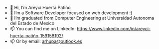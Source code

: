 - 👋 Hi, I’m Areyci Huerta Patiño
- 👀 I’m a Software Developer focused on web development  :)
- 🌱 I’m graduated from Computer Engineering at Universidad Autonoma del Estado de Mexico
- 📫 You can find me on LinkedIn: 
https://www.linkedin.com/in/areyci-huerta-patiño-159158192/
- 📫 Or by email: arhupa@outlook.es

<!---
areycihp/areycihp is a ✨ special ✨ repository because its `README.md` (this file) appears on your GitHub profile.
You can click the Preview link to take a look at your changes.
--->
